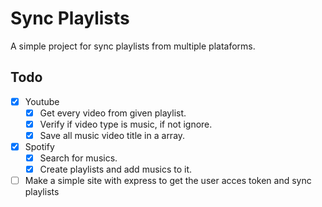 # Sync Playlists

A simple project for sync playlists from multiple plataforms.

## Todo
- [x] Youtube
    - [x] Get every video from given playlist.
    - [x] Verify if video type is music, if not ignore.
    - [x] Save all music video title in a array.
- [x] Spotify
    - [x] Search for musics.
    - [x] Create playlists and add musics to it.
- [ ] Make a simple site with express to get the user acces token and sync playlists